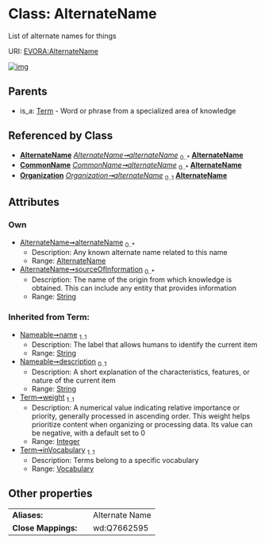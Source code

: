 
# Class: AlternateName

List of alternate names for things

URI: [EVORA:AlternateName](https://evora-project.eu/AlternateName)


[![img](https://yuml.me/diagram/nofunky;dir:TB/class/[Vocabulary],[Term],[Organization],[CommonName],[AlternateName]<alternateName%200..*-++[AlternateName&#124;sourceOfInformation:string%20*;weight(i):integer;name(i):string;description(i):string%20%3F],[CommonName]++-%20alternateName%200..*>[AlternateName],[Organization]++-%20alternateName%200..1>[AlternateName],[Term]^-[AlternateName])](https://yuml.me/diagram/nofunky;dir:TB/class/[Vocabulary],[Term],[Organization],[CommonName],[AlternateName]<alternateName%200..*-++[AlternateName&#124;sourceOfInformation:string%20*;weight(i):integer;name(i):string;description(i):string%20%3F],[CommonName]++-%20alternateName%200..*>[AlternateName],[Organization]++-%20alternateName%200..1>[AlternateName],[Term]^-[AlternateName])

## Parents

 *  is_a: [Term](Term.md) - Word or phrase from a specialized area of knowledge

## Referenced by Class

 *  **[AlternateName](AlternateName.md)** *[AlternateName➞alternateName](AlternateName_alternateName.md)*  <sub>0..\*</sub>  **[AlternateName](AlternateName.md)**
 *  **[CommonName](CommonName.md)** *[CommonName➞alternateName](CommonName_alternateName.md)*  <sub>0..\*</sub>  **[AlternateName](AlternateName.md)**
 *  **[Organization](Organization.md)** *[Organization➞alternateName](Organization_alternateName.md)*  <sub>0..1</sub>  **[AlternateName](AlternateName.md)**

## Attributes


### Own

 * [AlternateName➞alternateName](AlternateName_alternateName.md)  <sub>0..\*</sub>
     * Description: Any known alternate name related to this name
     * Range: [AlternateName](AlternateName.md)
 * [AlternateName➞sourceOfInformation](AlternateName_sourceOfInformation.md)  <sub>0..\*</sub>
     * Description: The name of the origin from which knowledge is obtained. This can include any entity that provides information
     * Range: [String](types/String.md)

### Inherited from Term:

 * [Nameable➞name](Nameable_name.md)  <sub>1..1</sub>
     * Description: The label that allows humans to identify the current item
     * Range: [String](types/String.md)
 * [Nameable➞description](Nameable_description.md)  <sub>0..1</sub>
     * Description: A short explanation of the characteristics, features, or nature of the current item
     * Range: [String](types/String.md)
 * [Term➞weight](Term_weight.md)  <sub>1..1</sub>
     * Description: A numerical value indicating relative importance or priority, generally processed in ascending order. This weight helps prioritize content when organizing or processing data. Its value can be negative, with a default set to 0
     * Range: [Integer](types/Integer.md)
 * [Term➞inVocabulary](Term_inVocabulary.md)  <sub>1..1</sub>
     * Description: Terms belong to a specific vocabulary
     * Range: [Vocabulary](Vocabulary.md)

## Other properties

|  |  |  |
| --- | --- | --- |
| **Aliases:** | | Alternate Name |
| **Close Mappings:** | | wd:Q7662595 |